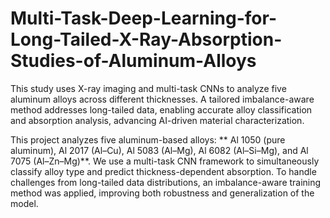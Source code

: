 # Multi-Task-Deep-Learning-for-Long-Tailed-X-Ray-Absorption-Studies-of-Aluminum-Alloys
This study uses X-ray imaging and multi-task CNNs to analyze five aluminum alloys across different thicknesses. A tailored imbalance-aware method addresses long-tailed data, enabling accurate alloy classification and absorption analysis, advancing AI-driven material characterization.

This project analyzes five aluminum-based alloys: ** Al 1050 (pure aluminum), Al 2017 (Al–Cu), Al 5083 (Al–Mg), Al 6082 (Al–Si–Mg), and Al 7075 (Al–Zn–Mg)**. We use a multi-task CNN framework to simultaneously classify alloy type and predict thickness-dependent absorption. To handle challenges from long-tailed data distributions, an imbalance-aware training method was applied, improving both robustness and generalization of the model.
